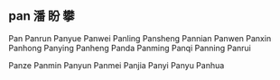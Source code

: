 pan  潘 盼 攀 
---

Pan Panrun Panyue Panwei Panling Pansheng Pannian Panwen Panxin Panhong Panying Panheng Panda Panming Panqi Panning Panrui

Panze Panmin Panyun Panmei Panjia Panyi Panyu Panhua 
